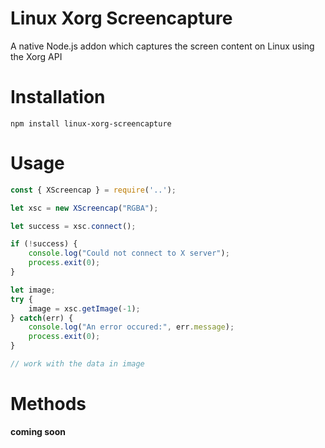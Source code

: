 # Linux Xorg Screencapture
A native Node.js addon which captures the screen content on Linux using the Xorg API

# Installation

    npm install linux-xorg-screencapture

# Usage

```javascript
const { XScreencap } = require('..');

let xsc = new XScreencap("RGBA");

let success = xsc.connect();

if (!success) {
	console.log("Could not connect to X server");
	process.exit(0);
}

let image;
try {
	image = xsc.getImage(-1);
} catch(err) {
	console.log("An error occured:", err.message);
	process.exit(0);
}

// work with the data in image
```

# Methods

**coming soon**